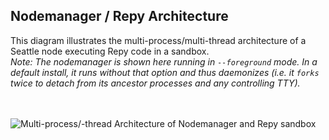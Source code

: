 ## Nodemanager / Repy Architecture
This diagram illustrates the multi-process/multi-thread architecture of a Seattle node executing Repy code in a sandbox.
<br>
*Note: The nodemanager is shown here running in `--foreground` mode. In a default install, it runs without that option and thus daemonizes (i.e. it `forks` twice to detach from its ancestor processes and any controlling TTY).*
<br><br><br>

![Multi-process/-thread Architecture of Nodemanager and Repy sandbox](https://github.com/lukpueh/docs/raw/multi-process-thread-arch/ATTACHMENTS/Architecture/nm_repy_arch.png)
